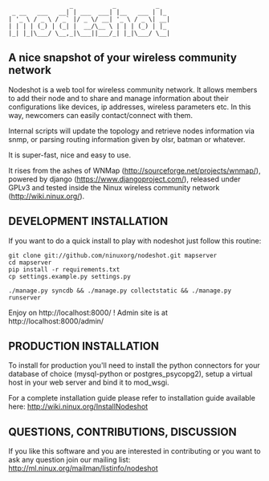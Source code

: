                      _           _           _   
     _ __   ___   __| | ___  ___| |__   ___ | |_ 
    | '_ \ / _ \ / _` |/ _ \/ __| '_ \ / _ \| __|
    | | | | (_) | (_| |  __/\__ \ | | | (_) | |_ 
    |_| |_|\___/ \__,_|\___||___/_| |_|\___/ \__|

A nice snapshot of your wireless community network
---------------------------------------------------------
Nodeshot is a web tool for wireless community network.  It allows
members to add their node and to share and manage information about
their configurations like devices, ip addresses, wireless parameters
etc. In this way, newcomers can easily contact/connect with them.

Internal scripts will update the topology and retrieve nodes information
via snmp, or parsing routing information given by olsr, batman or
whatever.

It is super-fast, nice and easy to use.

It rises from the ashes of WNMap (http://sourceforge.net/projects/wnmap/),
powered by django (https://www.djangoproject.com/), released
under GPLv3 and tested inside the Ninux wireless community network
(http://wiki.ninux.org/).


DEVELOPMENT INSTALLATION
---------------
If you want to do a quick install to play with nodeshot just follow this routine:

    git clone git://github.com/ninuxorg/nodeshot.git mapserver
    cd mapserver
    pip install -r requirements.txt
    cp settings.example.py settings.py
    
    ./manage.py syncdb && ./manage.py collectstatic && ./manage.py runserver

Enjoy on http://localhost:8000/ !
Admin site is at http://localhost:8000/admin/

PRODUCTION INSTALLATION
---------------
To install for production you'll need to install the python connectors for your database of choice (mysql-python or postgres_psycopg2), setup a virtual host in your web server and bind it to mod_wsgi.

For a complete installation guide please refer to installation guide
available here:
http://wiki.ninux.org/InstallNodeshot

QUESTIONS, CONTRIBUTIONS, DISCUSSION 
---------------
If you like this software and you are interested in contributing or you want to ask any question join our mailing list:
http://ml.ninux.org/mailman/listinfo/nodeshot

